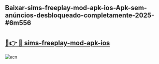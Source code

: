 ## Baixar-sims-freeplay-mod-apk-ios-Apk-sem-anúncios-desbloqueado-completamente-2025-#6m556

# <h2><a href="https://ainizakaria.my?title=sims-freeplay-mod-apk-ios&ref=20M">🔗👉 🔴 sims-freeplay-mod-apk-ios</a></h2>

[![acn](https://github.com/user-attachments/assets/0f9c940e-d8b0-45ae-aac7-cd30a18b3e1c)](https://ainizakaria.my?title=sims-freeplay-mod-apk-ios&ref=20M)

